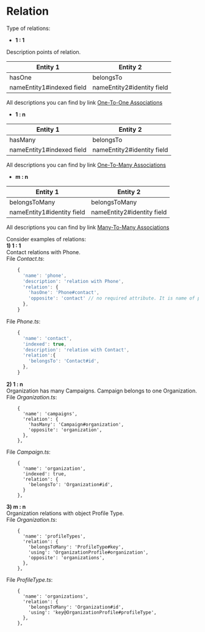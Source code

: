 # Relation

Type of relations:

* **1 : 1**

Description points of relation.

| Entity 1 | Entity 2 |
| --- | --- |
| hasOne | belongsTo |
| nameEntity1\#indexed field | nameEntity2\#identity field |

All descriptions you can find by link [One-To-One Associations](http://docs.sequelizejs.com/en/v3/docs/associations/#one-to-one-associations)

* **1 : n**

| Entity 1 | Entity 2 |
| --- | --- |
| hasMany | belongsTo |
| nameEntity1\#indexed field | nameEntity2\#identity field |

All descriptions you can find by link [One-To-Many Associations](http://docs.sequelizejs.com/en/v3/docs/associations/#1m)

* **m : n**

| Entity 1 | Entity 2 |
| --- | --- |
| belongsToMany | belongsToMany |
| nameEntity1\#identity field | nameEntity2\#identity field |

All descriptions you can find by link [Many-To-Many Associations](http://docs.sequelizejs.com/en/v3/docs/associations/#nm)



Consider examples of relations:  
**1\)  1 : 1**  
Contact relations with Phone.  
File _Contact.ts_:

```js
    {
      'name': 'phone',
      'description': 'relation with Phone',
      'relation': {
        'hasOne': 'Phone#contact',
        'opposite': 'contact' // no required attribute. It is name of point from related entity.
      },
    }
```

File _Phone.ts_:

```js
    {
      'name': 'contact',
      'indexed': true,
      'description': 'relation with Contact',
      'relation':{
        'belongsTo': 'Contact#id',
      },
    }
```

**2\)  1 : n**  
Organization has many Campaigns. Campaign belongs to one Organization.  
File _Organization.ts_:

```
    {
      'name': 'campaigns',
      'relation': {
        'hasMany': 'Campaign#organization',
        'opposite': 'organization',
      },
    },
```

File _Campaign.ts_:

```
    {
      'name': 'organization',
      'indexed': true,
      'relation': {
        'belongsTo': 'Organization#id',
      }
    },
```

**3\)  m : n**  
Organization relations with object Profile Type.  
File _Organization.ts_:

```
    {
      'name': 'profileTypes',
      'relation': {
        'belongsToMany': 'ProfileType#key',
        'using': 'OrganizationProfile#organization',
        'opposite': 'organizations',
      },
    },
```

File _ProfileType.ts_:

```
    {
      'name': 'organizations',
      'relation': {
        'belongsToMany': 'Organization#id',
        'using': 'key@OrganizationProfile#profileType',
      },
    },
```



